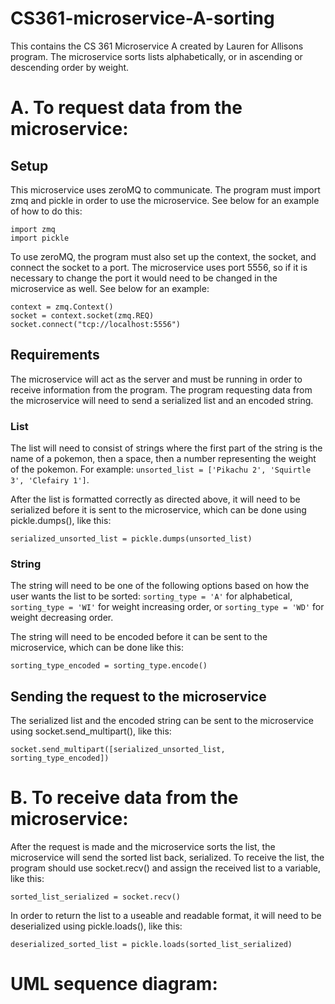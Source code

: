 # CS361-microservice-A-sorting
This contains the CS 361 Microservice A created by Lauren for Allisons program. The microservice sorts lists alphabetically, or in ascending or descending order by weight.

# A. To request data from the microservice:

## Setup
This microservice uses zeroMQ to communicate. The program must import zmq and pickle in order to use the microservice. See below for an example of how to do this:
```
import zmq
import pickle
```
To use zeroMQ, the program must also set up the context, the socket, and connect the socket to a port. The microservice uses port 5556, so if it is necessary to change the port it would need to be changed in the microservice as well. See below for an example:
```
context = zmq.Context()
socket = context.socket(zmq.REQ)
socket.connect("tcp://localhost:5556")
```
## Requirements
The microservice will act as the server and must be running in order to receive information from the program. The program requesting data from the microservice will need to send a serialized list and an encoded string. 

### List
The list will need to consist of strings where the first part of the string is the name of a pokemon, then a space, then a number representing the weight of the pokemon. For example: ```unsorted_list = ['Pikachu 2', 'Squirtle 3', 'Clefairy 1']```.  

After the list is formatted correctly as directed above, it will need to be serialized before it is sent to the microservice, which can be done using pickle.dumps(), like this:
```
serialized_unsorted_list = pickle.dumps(unsorted_list) 
```
### String
The string will need to be one of the following options based on how the user wants the list to be sorted: ```sorting_type = 'A'``` for alphabetical, ```sorting_type = 'WI'``` for weight increasing order, or ```sorting_type = 'WD'``` for weight decreasing order. 

The string will need to be encoded before it can be sent to the microservice, which can be done like this:
```
sorting_type_encoded = sorting_type.encode()
```
## Sending the request to the microservice
The serialized list and the encoded string can be sent to the microservice using socket.send_multipart(), like this:
```
socket.send_multipart([serialized_unsorted_list, sorting_type_encoded])
```

# B. To receive data from the microservice:
After the request is made and the microservice sorts the list, the microservice will send the sorted list back, serialized. To receive the list, the program should use socket.recv() and assign the received list to a variable, like this:
```
sorted_list_serialized = socket.recv()
```
In order to return the list to a useable and readable format, it will need to be deserialized using pickle.loads(), like this:
```
deserialized_sorted_list = pickle.loads(sorted_list_serialized)
```

# UML sequence diagram:
